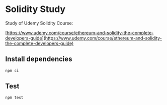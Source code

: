 # Solidity Study

Study of Udemy Solidity Course:

[https://www.udemy.com/course/ethereum-and-solidity-the-complete-developers-guide](https://www.udemy.com/course/ethereum-and-solidity-the-complete-developers-guide)

## Install dependencies

```bash
npm ci
```

## Test

```bash
npm test
```

